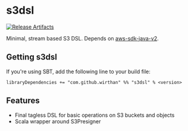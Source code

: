# s3dsl

[![Release Artifacts][Badge-SonatypeReleases]][Link-SonatypeReleases]

Minimal, stream based S3 DSL. Depends on [aws-sdk-java-v2](https://github.com/aws/aws-sdk-java-v2).

## Getting s3dsl
If you're using SBT, add the following line to your build file:

    libraryDependencies += "com.github.wirthan" %% "s3dsl" % <version>

## Features
 - Final tagless DSL for basic operations on S3 buckets and objects
 - Scala wrapper around S3Presigner

[Link-SonatypeReleases]: https://oss.sonatype.org/content/repositories/releases/com/github/wirthan/s3dsl_2.13/ "Sonatype Releases"
[Badge-SonatypeReleases]: https://img.shields.io/nexus/r/https/oss.sonatype.org/com.github.wirthan/s3dsl_2.13.svg "Sonatype Releases"
